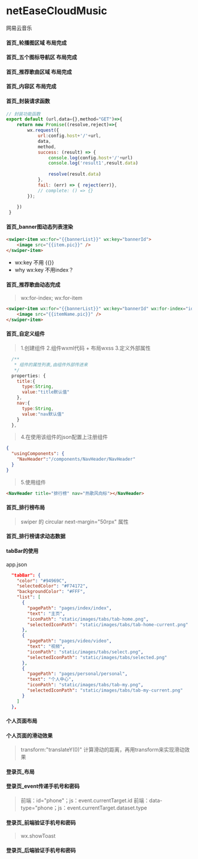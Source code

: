 # netEaseCloudMusic
网易云音乐

#### 首页_轮播图区域  布局完成

#### 首页_五个图标导航区 布局完成

#### 首页_推荐歌曲区域 布局完成

#### 首页_内容区 布局完成

#### 首页_封装请求函数
```js
// 封装功能函数
export default (url,data={},method="GET")=>{
    return new Promise((resolve,reject)=>{
        wx.request({
            url:config.host+'/'+url,
            data,
            method,
            success: (result) => {
                console.log(config.host+'/'+url)
                console.log('result1',result.data)
                
                resolve(result.data)
            },
            fail: (err) => { reject(err)},
            // complete: () => {}
        });
          
    })
 }   
```

#### 首页_banner图动态列表渲染

```html
<swiper-item wx:for="{{bannerList}}" wx:key="bannerId">
    <image src="{{item.pic}}" />
</swiper-item>
```

* wx:key 不用 {{}}
* why wx:key 不用index？


#### 首页_推荐歌曲动态完成

> wx:for-index; wx:for-item

```html
<swiper-item wx:for="{{bannerList}}" wx:key="bannerId" wx:for-index="idx" wx:for-item="itemName">
    <image src="{{itemName.pic}}" />
</swiper-item>
```

#### 首页_自定义组件

> 1.创建组件
> 2.组件wxml代码 + 布局wxss
> 3.定义外部属性

```js
  /**
   * 组件的属性列表,由组件外部传进来
   */
  properties: {
    title:{
      type:String,
      value:"title默认值"
    },
    nav:{
      type:String,
      value:"nav默认值"
    }
  },
```

> 4.在使用该组件的json配置上注册组件

```json
{
  "usingComponents": {
    "NavHeader":"/components/NavHeader/NavHeader"
  }
}
```

> 5.使用组件

```html
<NavHeader title="排行榜" nav="热歌风向标"></NavHeader>
```

#### 首页_排行榜布局

> swiper 的 circular next-margin="50rpx" 属性

#### 首页_排行榜请求动态数据

#### tabBar的使用
app.json
```json
  "tabBar": {
    "color": "#94969C",
    "selectedColor": "#F74172",
    "backgroundColor": "#FFF",
    "list": [
      {
        "pagePath": "pages/index/index",
        "text": "主页",
        "iconPath": "static/images/tabs/tab-home.png",
        "selectedIconPath": "static/images/tabs/tab-home-current.png"
      },
      {
        "pagePath": "pages/video/video",
        "text": "视频",
        "iconPath": "static/images/tabs/select.png",
        "selectedIconPath": "static/images/tabs/selected.png"
      },
      {
        "pagePath": "pages/personal/personal",
        "text": "个人中心",
        "iconPath": "static/images/tabs/tab-my.png",
        "selectedIconPath": "static/images/tabs/tab-my-current.png"
      }
    ]
  },
```

#### 个人页面布局

#### 个人页面的滑动效果
> transform:"translateY(0)"
> 计算滑动的距离，再用transform来实现滑动效果

#### 登录页_布局

#### 登录页_event传递手机号和密码
> 前端：id="phone"；js：event.currentTarget.id
> 前端：data-type="phone；js：event.currentTarget.dataset.type

#### 登录页_前端验证手机号和密码
> wx.showToast

#### 登录页_后端验证手机号和密码
